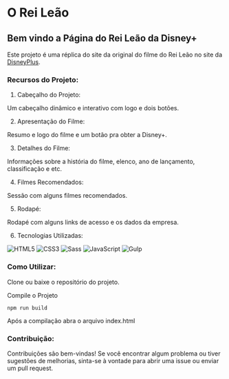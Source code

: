 # O Rei Leão

## Bem vindo a Página do Rei Leão da Disney+

Este projeto é uma réplica do site da original do filme do Rei Leão no site da [DisneyPlus](https://www.disneyplus.com/pt-br/movies/o-rei-leao/1HqwiEcje6Nj).

### **Recursos do Projeto:**

1. Cabeçalho do Projeto:

Um cabeçalho dinâmico e interativo com logo e dois botões.

2. Apresentação do Filme:

Resumo e logo do filme e um botão pra obter a Disney+.

3. Detalhes do Filme:

Informações sobre a história do filme, elenco, ano de lançamento, classificação e etc.

4. Filmes Recomendados:

Sessão com alguns filmes recomendados.

5. Rodapé:

Rodapé com alguns links de acesso e os dados da empresa.

6. Tecnologias Utilizadas:

![HTML5](https://img.shields.io/badge/html5-%23E34F26.svg?style=for-the-badge&logo=html5&logoColor=white)
![CSS3](https://img.shields.io/badge/css3-%231572B6.svg?style=for-the-badge&logo=css3&logoColor=white)
![Sass](https://img.shields.io/badge/sass-CC6699.svg?style=for-the-badge&logo=sass&logoColor=white)
![JavaScript](https://img.shields.io/badge/javascript-F7DF1E.svg?style=for-the-badge&logo=javascript&logoColor=white)
![Gulp](https://img.shields.io/badge/gulp-CF4647.svg?style=for-the-badge&logo=gulp&logoColor=white)


### **Como Utilizar:**

Clone ou baixe o repositório do projeto.

Compile o Projeto 

```
npm run build
```

Após a compilação abra o arquivo index.html

### **Contribuição:**

Contribuições são bem-vindas! Se você encontrar algum problema ou tiver sugestões de melhorias, sinta-se à vontade para abrir uma issue ou enviar um pull request.
